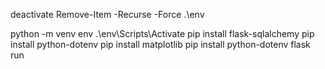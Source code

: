 deactivate
Remove-Item -Recurse -Force .\env

python -m venv env
.\env\Scripts\Activate
pip install flask-sqlalchemy
pip install python-dotenv
pip install matplotlib
pip install python-dotenv
flask run